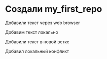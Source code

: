 ﻿# Создали my_first_repo

Добавили текст через web browser

Добавим текст локально

Добавили текст в новой ветке

Добавил локальный конфликт


